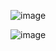 ![image](https://github.com/user-attachments/assets/9acce4ae-d0da-4c73-b54a-ff93a4243c17)

![image](https://github.com/user-attachments/assets/73ecb295-a843-4209-a3e2-77406a5bcd5a)


